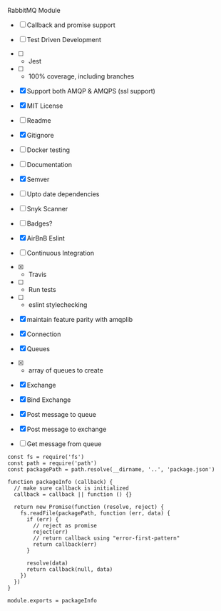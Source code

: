 RabbitMQ Module

- [ ] Callback and promise support
- [ ] Test Driven Development
- [ ] - Jest
- [ ] - 100% coverage, including branches
- [x] Support both AMQP & AMQPS (ssl support)
- [x] MIT License
- [ ] Readme
- [x] Gitignore
- [ ] Docker testing
- [ ] Documentation
- [x] Semver
- [ ] Upto date dependencies
- [ ] Snyk Scanner
- [ ] Badges?
- [x] AirBnB Eslint
- [ ] Continuous Integration
- [x] - Travis
- [ ] - Run tests
- [ ] - eslint stylechecking
- [x] maintain feature parity with amqplib

- [x] Connection
- [x] Queues
- [x] - array of queues to create
- [x] Exchange
- [x] Bind Exchange
- [x] Post message to queue
- [x] Post message to exchange
- [ ] Get message from queue


```
const fs = require('fs')  
const path = require('path')  
const packagePath = path.resolve(__dirname, '..', 'package.json')

function packageInfo (callback) {  
  // make sure callback is initialized
  callback = callback || function () {}

  return new Promise(function (resolve, reject) {
    fs.readFile(packagePath, function (err, data) {
      if (err) {
        // reject as promise
        reject(err)
        // return callback using "error-first-pattern"
        return callback(err)
      }

      resolve(data)
      return callback(null, data)
    })
  })
}

module.exports = packageInfo  
```
